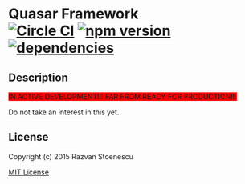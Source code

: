 # Quasar Framework<br>[![Circle CI](https://circleci.com/gh/rstoenescu/quasar-framework/tree/master.svg?style=shield)](https://circleci.com/gh/rstoenescu/quasar-framework/tree/master) [![npm version](https://badge.fury.io/js/quasar-framework.svg)](https://badge.fury.io/js/quasar-framework) [![dependencies](https://david-dm.org/rstoenescu/quasar-framework.svg)](https://david-dm.org/rstoenescu/quasar-framework) 

## Description

<span style="background-color:red">
IN ACTIVE DEVELOPMENT!!!
FAR FROM READY FOR PRODUCTION!!!
</span>

Do not take an interest in this yet.


## License

Copyright (c) 2015 Razvan Stoenescu

[MIT License](http://en.wikipedia.org/wiki/MIT_License)
